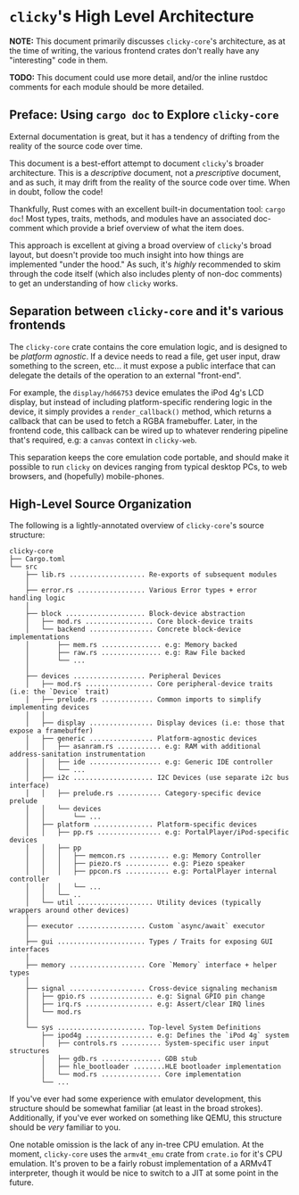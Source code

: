 # `clicky`'s High Level Architecture

**NOTE:** This document primarily discusses `clicky-core`'s architecture, as at the time of writing, the various frontend crates don't really have any "interesting" code in them.

**TODO:** This document could use more detail, and/or the inline rustdoc comments for each module should be more detailed.

## Preface: Using `cargo doc` to Explore `clicky-core`

External documentation is great, but it has a tendency of drifting from the reality of the source code over time.

This document is a best-effort attempt to document `clicky`'s broader architecture. This is a _descriptive_ document, not a _prescriptive_ document, and as such, it may drift from the reality of the source code over time. When in doubt, follow the code!

Thankfully, Rust comes with an excellent built-in documentation tool: `cargo doc`! Most types, traits, methods, and modules have an associated doc-comment which provide a brief overview of what the item does.

This approach is excellent at giving a broad overview of `clicky`'s broad layout, but doesn't provide too much insight into how things are implemented "under the hood." As such, it's _highly_ recommended to skim through the code itself (which also includes plenty of non-doc comments) to get an understanding of how `clicky` works.

## Separation between `clicky-core` and it's various frontends

The `clicky-core` crate contains the core emulation logic, and is designed to be _platform agnostic_. If a device needs to read a file, get user input, draw something to the screen, etc... it must expose a public interface that can delegate the details of the operation to an external "front-end".

For example, the `display/hd66753` device emulates the iPod 4g's LCD display, but instead of including platform-specific rendering logic in the device, it simply provides a `render_callback()` method, which returns a callback that can be used to fetch a RGBA framebuffer. Later, in the frontend code, this callback can be wired up to whatever rendering pipeline that's required, e.g: a `canvas` context in `clicky-web`.

This separation keeps the core emulation code portable, and should make it possible to run `clicky` on devices ranging from typical desktop PCs, to web browsers, and (hopefully) mobile-phones.

## High-Level Source Organization

The following is a lightly-annotated overview of `clicky-core`'s source structure:

```
clicky-core
├── Cargo.toml
└── src
    ├── lib.rs ................... Re-exports of subsequent modules
    │  
    ├── error.rs ................. Various Error types + error handling logic
    │  
    ├── block .................... Block-device abstraction
    │   ├── mod.rs ................. Core block-device traits
    │   └── backend ................ Concrete block-device implementations
    │       ├── mem.rs ............... e.g: Memory backed
    │       ├── raw.rs ............... e.g: Raw File backed
    │       └── ...
    │  
    ├── devices .................. Peripheral Devices
    │   ├── mod.rs ................. Core peripheral-device traits (i.e: the `Device` trait)
    │   ├── prelude.rs ............. Common imports to simplify implementing devices
    │   │
    │   ├── display ................ Display devices (i.e: those that expose a framebuffer)
    │   ├── generic ................ Platform-agnostic devices
    │   │   ├── asanram.rs ........... e.g: RAM with additional address-sanitation instrumentation
    │   │   ├── ide .................. e.g: Generic IDE controller
    │   │   └── ...
    │   ├── i2c .................... I2C Devices (use separate i2c bus interface)
    │   │   ├── prelude.rs ........... Category-specific device prelude
    │   │   └── devices
    │   │       └── ...
    │   ├── platform ............... Platform-specific devices
    │   │   ├── pp.rs ................ e.g: PortalPlayer/iPod-specific devices
    │   │   ├── pp
    │   │   │   ├── memcon.rs .......... e.g: Memory Controller
    │   │   │   ├── piezo.rs ........... e.g: Piezo speaker
    │   │   │   ├── ppcon.rs ........... e.g: PortalPlayer internal controller
    │   │   │   └── ...
    │   │   └── ..
    │   └── util ................... Utility devices (typically wrappers around other devices)
    │  
    ├── executor ................. Custom `async/await` executor
    │  
    ├── gui ...................... Types / Traits for exposing GUI interfaces
    │  
    ├── memory ................... Core `Memory` interface + helper types
    │  
    ├── signal ................... Cross-device signaling mechanism
    │   ├── gpio.rs ................ e.g: Signal GPIO pin change
    │   ├── irq.rs ................. e.g: Assert/clear IRQ lines
    │   └── mod.rs
    │  
    └── sys ...................... Top-level System Definitions
        ├── ipod4g ................. e.g: Defines the `iPod 4g` system
        │   ├── controls.rs .......... System-specific user input structures
        │   ├── gdb.rs ............... GDB stub
        │   ├── hle_bootloader ........HLE bootloader implementation
        │   └── mod.rs ............... Core implementation
        └── ...
```

If you've ever had some experience with emulator development, this structure should be somewhat familiar (at least in the broad strokes). Additionally, if you've ever worked on something like QEMU, this structure should be _very_ familiar to you.

One notable omission is the lack of any in-tree CPU emulation. At the moment, `clicky-core` uses the `armv4t_emu` crate from `crate.io` for it's CPU emulation. It's proven to be a fairly robust implementation of a ARMv4T interpreter, though it would be nice to switch to a JIT at some point in the future.

